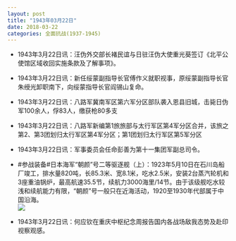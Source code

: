 ```yaml
---
layout: post
title: "1943年03月22日"
date: 2018-03-22
categories: 全面抗战(1937-1945)
---
```


<meta name="referrer" content="no-referrer" />

- 1943年3月22日讯：汪伪外交部长褚民谊与日驻汪伪大使重光葵签订《北平公使馆区域收回实施条款及了解事项》。 

- 1943年3月22日讯：新任绥蒙副指导长官傅作义就职视事，原绥蒙副指导长官朱绶光卸职南下，向绥蒙指导长官阎锡山复命。 

- 1943年3月22日讯：八路军冀南军区第六军分区部队袭入恩县旧城，击毙日伪军100余人，俘83人，缴获枪80多支 

- 1943年3月22日讯：八路军新编第1旅旅部与太行军区第4军分区合并，该旅之第2、第3团划归太行军区第4军分区；第1团划归太行军区第5军分区 

- 1943年3月22日讯：军事委员会任命彭善为第十一集团军副总司令。 

- #参战装备#日本海军“朝颜”号二等驱逐舰（上）：1923年5月10日在石川岛船厂竣工，排水量820吨，长85.3米、宽8.1米，吃水2.5米，安装2台蒸汽轮机和3座重油锅炉，最高航速35.5节，续航力3000海里/14节。由于该级舰吃水较浅和续航能力有限，“朝颜”号一般只在近海活动，1920至1930年代部属于中国沿海。 <br/><img src="https://wx2.sinaimg.cn/large/aca367d8ly1fpld5knx9mj20p20a640c.jpg" />

- 1943年3月22日讯：何应钦在重庆中枢纪念周报告国内各战场敌我态势及赴印视察观感。 

